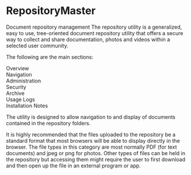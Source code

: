 # RepositoryMaster
Document repository management
The repository utility is a generalized, easy to use, tree-oriented document repository utility that offers a secure way to collect and share documentation, photos and videos within a selected user community.

The following are the main sections:

Overview<br>
Navigation<br>
Administration<br>
Security<br>
Archive<br>
Usage Logs<br>
Installation Notes<br>

The utility is designed to allow navigation to and display of documents contained in the repository folders.

It is highly recommended that the files uploaded to the repository be a standard format that most browsers will be able to display directly in the browser. The file types in this category are most normally PDF (for text documents) and jpeg or png for photos. Other types of files can be held in the repository but accessing them might require the user to first download and then open up the file in an external program or app.

